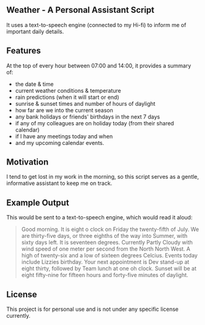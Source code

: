 ## Weather - A Personal Assistant Script

It uses a text-to-speech engine (connected to my Hi-fi) to inform me of important daily details.

## Features

At the top of every hour between 07:00 and 14:00, it provides a summary of:
- the date & time
- current weather conditions & temperature
- rain predictions (when it will start or end)
- sunrise & sunset times and number of hours of daylight
- how far are we into the current season
- any bank holidays or friends' birthdays in the next 7 days
- if any of my colleagues are on holiday today (from their shared calendar)
- if I have any meetings today and when
- and my upcoming calendar events.

## Motivation

I tend to get lost in my work in the morning, so this script serves as a gentle, informative assistant
to keep me on track.

## Example Output

This would be sent to a text-to-speech engine, which would read it aloud:
> Good morning.
> It is eight o clock on Friday the twenty-fifth of July.
> We are thirty-five days, or three eighths of the way into Summer, with sixty days left.
> It is seventeen degrees.
> Currently Partly Cloudy with wind speed of one meter per second from the North North West.
> A high of twenty-six and a low of sixteen degrees Celcius.
> Events today include Lizzies birthday.
> Your next appointment is Dev stand-up at eight thirty, followed by Team lunch at one oh clock.
> Sunset will be at eight fifty-nine for fifteen hours and forty-five minutes of daylight.


## License
This project is for personal use and is not under any specific license currently.
